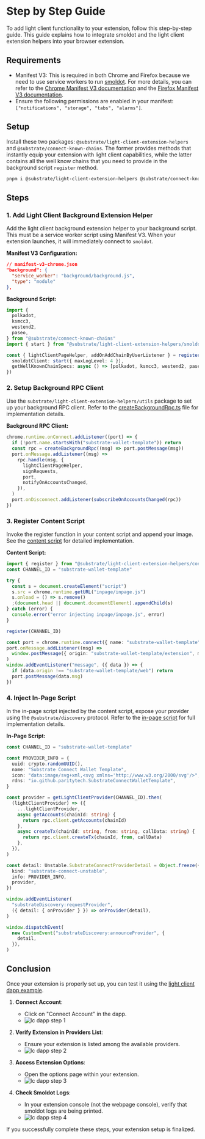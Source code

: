 # Step by Step Guide

To add light client functionality to your extension, follow this step-by-step
guide. This guide explains how to integrate smoldot and the light client
extension helpers into your browser extension.

## Requirements

- Manifest V3: This is required in both Chrome and Firefox because we need to use service workers to run [smoldot](https://github.com/smol-dot/smoldot). For more details, you can refer to the [Chrome Manifest V3 documentation](https://developer.chrome.com/docs/extensions/mv3/intro/) and the [Firefox Manifest V3 documentation](https://developer.mozilla.org/en-US/docs/Mozilla/Add-ons/WebExtensions/manifest.json/background).
- Ensure the following permissions are enabled in your manifest: `["notifications", "storage", "tabs", "alarms"]`.

## Setup

Install these two packages: `@substrate/light-client-extension-helpers` and `@substrate/connect-known-chains`. The former provides methods that instantly equip your extension with light client capabilities, while the latter contains all the well know chains that you need to provide in the background script `register` method.

```sh
pnpm i @substrate/light-client-extension-helpers @substrate/connect-known-chains
```

## Steps

### 1. Add Light Client Background Extension Helper

Add the light client background extension helper to your background script. This must be a service worker script using Manifest V3. When your extension launches, it will immediately connect to `smoldot`.

**Manifest V3 Configuration:**

```json
// manifest-v3-chrome.json
"background": {
  "service_worker": "background/background.js",
  "type": "module"
},
```

**Background Script:**

```ts
import {
  polkadot,
  ksmcc3,
  westend2,
  paseo,
} from "@substrate/connect-known-chains"
import { start } from "@substrate/light-client-extension-helpers/smoldot"

const { lightClientPageHelper, addOnAddChainByUserListener } = register({
  smoldotClient: start({ maxLogLevel: 4 }),
  getWellKnownChainSpecs: async () => [polkadot, ksmcc3, westend2, paseo],
})
```

### 2. Setup Background RPC Client

Use the `substrate/light-client-extension-helpers/utils` package to set up your background RPC client. Refer to the [createBackgroundRpc.ts](./background/createBackgroundRpc.ts) file for implementation details.

**Background RPC Client:**

```ts
chrome.runtime.onConnect.addListener((port) => {
  if (!port.name.startsWith("substrate-wallet-template")) return
  const rpc = createBackgroundRpc((msg) => port.postMessage(msg))
  port.onMessage.addListener((msg) =>
    rpc.handle(msg, {
      lightClientPageHelper,
      signRequests,
      port,
      notifyOnAccountsChanged,
    }),
  )
  port.onDisconnect.addListener(subscribeOnAccountsChanged(rpc))
})
```

### 3. Register Content Script

Invoke the register function in your content script and append your image. See the [content script](./content/index.ts) for detailed implementation.

**Content Script:**

```ts
import { register } from "@substrate/light-client-extension-helpers/content-script"
const CHANNEL_ID = "substrate-wallet-template"

try {
  const s = document.createElement("script")
  s.src = chrome.runtime.getURL("inpage/inpage.js")
  s.onload = () => s.remove()
  ;(document.head || document.documentElement).appendChild(s)
} catch (error) {
  console.error("error injecting inpage/inpage.js", error)
}

register(CHANNEL_ID)

const port = chrome.runtime.connect({ name: "substrate-wallet-template" })
port.onMessage.addListener((msg) =>
  window.postMessage({ origin: "substrate-wallet-template/extension", msg }),
)
window.addEventListener("message", ({ data }) => {
  if (data.origin !== "substrate-wallet-template/web") return
  port.postMessage(data.msg)
})
```

### 4. Inject In-Page Script

In the in-page script injected by the content script, expose your provider using the `@substrate/discovery` protocol. Refer to the [in-page script](./src/inpage/index.ts) for full implementation details.

**In-Page Script:**

```ts
const CHANNEL_ID = "substrate-wallet-template"

const PROVIDER_INFO = {
  uuid: crypto.randomUUID(),
  name: "Substrate Connect Wallet Template",
  icon: "data:image/svg+xml,<svg xmlns='http://www.w3.org/2000/svg'/>",
  rdns: "io.github.paritytech.SubstrateConnectWalletTemplate",
}

const provider = getLightClientProvider(CHANNEL_ID).then(
  (lightClientProvider) => ({
    ...lightClientProvider,
    async getAccounts(chainId: string) {
      return rpc.client.getAccounts(chainId)
    },
    async createTx(chainId: string, from: string, callData: string) {
      return rpc.client.createTx(chainId, from, callData)
    },
  }),
)

const detail: Unstable.SubstrateConnectProviderDetail = Object.freeze({
  kind: "substrate-connect-unstable",
  info: PROVIDER_INFO,
  provider,
})

window.addEventListener(
  "substrateDiscovery:requestProvider",
  ({ detail: { onProvider } }) => onProvider(detail),
)

window.dispatchEvent(
  new CustomEvent("substrateDiscovery:announceProvider", {
    detail,
  }),
)
```

## Conclusion

Once your extension is properly set up, you can test it using the [light client dapp example](../../examples/light-client-dapp).

1. **Connect Account**:

   - Click on "Connect Account" in the dapp.
   - ![lc dapp step 1](./assets/img/lc-dapp-step-1.png)

2. **Verify Extension in Providers List**:

   - Ensure your extension is listed among the available providers.
   - ![lc dapp step 2](./assets/img/lc-dapp-step-2.png)

3. **Access Extension Options**:

   - Open the options page within your extension.
   - ![lc dapp step 3](./assets/img/lc-dapp-step-3.png)

4. **Check Smoldot Logs**:
   - In your extension console (not the webpage console), verify that smoldot logs are being printed.
   - ![lc dapp step 4](./assets/img/lc-dapp-step-4.png)

If you successfully complete these steps, your extension setup is finalized.
